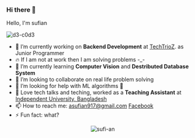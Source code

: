 ### Hi there 👋
<a href="https://www.facebook.com/abusauri.sufian.5/">
<!--   <img align="left" alt="Sufian's Facebook" width="22px" src="src="https://raw.githubusercontent.com/rahuldkjain/github-profile-readme-generator/master/src/images/icons/Social/facebook.svg" /> -->
</a>
Hello, I'm sufian 
<p align="left"> <img src="https://komarev.com/ghpvc/?username=d3-c0d3" alt="d3-c0d3" /> </p>

- 🔭 I’m currently working on **Backend Development** at [TechTrioZ](https://techtrioz.com/). as Junior Programmer
- 🔥  If I am not at work then I am solving problems -_-
- 🌱 I’m currently learning **Computer Vision** and **Destributed Database System**
- 👯 I’m looking to collaborate on real life problem solving
- 🤔 I’m looking for help with ML algorithms 🥺
- 🖤 Love tech talks and teching, worked as a **Teaching Assistant** at [Independent University, Bangladesh](http://www.iub.edu.bd/)
- 📫 How to reach me: asufian917@gmail.com <a href="https://www.facebook.com/abusauri.sufian.5/">Facebook</a>
- ⚡ Fun fact: what?

<p align="center"><img src="https://github-readme-stats.vercel.app/api/top-langs?username=sufi-an&theme=dracula&&hide=html,css,scss,less&show_icons=true&locale=en" alt="sufi-an" /></p>
<!-- <p align="center"> <img src="https://github-readme-stats.vercel.app/api?username=sufi-an&show_icons=true&theme=gotham" alt="sufian" /> -->

<!-- <p align="center">
    <a href="https://github.com/sufi-an/github-readme-streak-stats">
        <img title="🔥 Get streak stats for your profile at git.io/streak-stats" alt="Sufian's streak" src="https://github-readme-streak-stats.herokuapp.com/?user=d3-c0d3&theme=black-ice&hide_border=true&stroke=0000&background=060A0CD0"/>
    </a>
</p> -->
